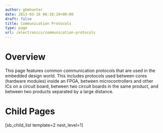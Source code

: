 ```yaml
---
author: gbmhunter
date: 2013-03-16 06:18:19+00:00
draft: false
title: Communication Protocols
type: page
url: /electronics/communication-protocols
---
```


# Overview




This page features common communication protocols that are used in the embedded design world. This includes protocols used between cores (hardware modules) inside an FPGA, between microcontrollers and other ICs on a circuit board, between two circuit boards in the same product, and between two products separated by a large distance.




# Child Pages




[sb_child_list template=2 nest_level=1]



























